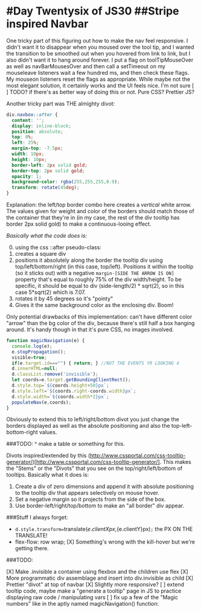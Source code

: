 #Day Twentysix of JS30
##Stripe inspired Navbar
====

One tricky part of this figuring out how to make the nav feel responsive. I didn't want it to disappear when you moused over the tool tip, and I wanted the transition to be smoothed out when you hovered from link to link, but I also didn't want it to hang around forever. I put a flag on toolTipMouseOver as well as navBarMousesOver and then call a setTimeout on my mouseleave listeners wait a few hundred ms, and then check these flags. My mouseon listeners reset the flags as appropriate. While maybe not the most elegant solution, it certainly works and the UI feels nice. I'm not sure [ ] TODO? if there's as better way of doing this or not. Pure CSS? Prettier JS?

Another tricky part was THE almighty divot:

```css
div.navbox::after {
  content: '';
  display: inline-block;
  position: absolute;
  top: 0%;
  left: 25%;
  margin-top: -7.5px;
  width: 10px;
  height: 10px;
  border-left: 2px solid gold;
  border-top: 2px solid gold;
  opacity: 1;
  background-color: rgba(255,255,255,0.9);
  transform: rotate(45deg);
}
```

Explanation: the left/top border combo here creates a *vertical* white arrow. The values given for weight and color of the borders should match those of the container that they're in (in my case, the rest of the div tooltip has border 2px solid gold) to make a continuous-looing effect.

*Basically what the code does is:*

0. using the css ::after pseudo-class:
1. creates a square div
2. positions it absolutely along the border the tooltip div using top/left/bottom/right (in this case, top/left). Positions it within the tooltip (so it sticks out) with a negative `margin-[SIDE THE ARROW IS ON]` property that's equal to roughly 75% of the div width/height. To be specific, it should be equal to div (side-length/2) * sqrt(2), so in this case 5*sqrt(2) which is 7.07.
3. rotates it by 45 degrees so it's "pointy"
4. Gives it the same background color as the enclosing div. Boom!

Only potential drawbacks of this implementation: can't have different color "arrow" than the bg color of the div, because there's still half a box hanging around. It's handy though in that it's pure CSS, no images involved.

```javascript
function magicNavigation(e) {
  console.log(e);
  e.stopPropagation();
  visible=true;
  if(e.target.id==="") { return; } //NOT THE EVENTS YR LOOKING 4
  d.innerHTML=null;
  d.classList.remove('invisible');
  let coords=e.target.getBoundingClientRect();
  d.style.top=`${coords.height+50}px`;
  d.style.left=`${coords.right-coords.width}px`;
  d.style.width=`${coords.width*2}px`;
  populateNav(e,coords);
}
```

Obviously to extend this to left/right/bottom divot you just change the borders displayed as well as the absolute positioning and also the top-left-bottom-right values.

###TODO: ^ make a table or something for this.

Divots inspired/extended by this (http://www.cssportal.com/css-tooltip-generator/)[http://www.cssportal.com/css-tooltip-generator/]. This makes the "Stems" or the "Divots" that you see on the top/right/left/bottom of tooltips. Basically what it does is:

1. Create a div of zero dimensions and append it with absolute positioning to the tooltip div that appears selectively on mouse hover.
2. Set a negative margin so it projects from the side of the box.
3. Use border-left/right/top/bottom to make an "all border" div appear.


###Stuff I always forget:

* `d.style.transform=`translate(${e.clientX}px,${e.clientY}px)`;` the PX ON THE TRANSLATE!
* flex-flow: row wrap;
[X] Something's wrong with the kill-hover but we're getting there.

###TODO:

[X] Make .invisible a container using flexbox and the children use flex
[X] More programmatic div assemblage and insert into div.invisible as child
[X] Prettier "divot" at top of navbar
[X] Slightly more responsive?
[ ] extend tooltip code, maybe make a "generate a tooltip" page in JS to practice displaying raw code / manipulating vars
[ ] fix up a few of the "Magic numbers" like in the aptly named magicNavigation() function:

